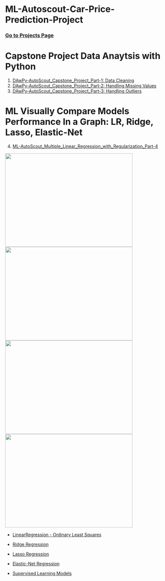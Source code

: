 # ML-Autoscout-Car-Price-Prediction-Project

### [Go to Projects Page](https://github.com/celik-muhammed/14P-Machine-Learning-Projects-with-Python/blob/master/README.md)

# Capstone Project Data Anaytsis with Python

01. [DAwPy-AutoScout_Capstone_Project_Part-1: Data Cleaning](./DAwPy-AutoScout_Capstone_Project_Part-1.ipynb)
02. [DAwPy-AutoScout_Capstone_Project_Part-2: Handling Missing Values](./DAwPy-AutoScout_Capstone_Project_Part-2.ipynb)
03. [DAwPy-AutoScout_Capstone_Project_Part-3: Handling Outliers](./DAwPy-AutoScout_Capstone_Project_Part-3.ipynb)

# ML Visually Compare Models Performance In a Graph: LR, Ridge, Lasso, Elastic-Net

04. [ML-AutoScout_Multiple_Linear_Regression_with_Regularization_Part-4](./ML-AutoScout_Multiple_Linear_Regression_with_Regularization_Part-4.ipynb)

<img src='https://i.ibb.co/Lx9TzWj/download.png' alt='' width=90%, height=300>
<img src='https://i.ibb.co/W6Q3rkc/download.png' alt='' width=90%, height=300>
<img src='https://i.ibb.co/gWn2VyX/download.png' alt='' width=90%, height=300>
<img src='https://i.ibb.co/QJ4Xmxs/download.png' alt='' width=90%, height=300>

- [LinearRegression - Ordinary Least Squares](https://scikit-learn.org/stable/modules/linear_model.html#ordinary-least-squares)
- [Ridge Regression](https://scikit-learn.org/stable/modules/linear_model.html#ridge-regression-and-classification)
- [Lasso Regression](https://scikit-learn.org/stable/modules/linear_model.html#lasso)
- [Elastic-Net Regression](https://scikit-learn.org/stable/modules/linear_model.html#elastic-net)

- [Supervised Learning Models](https://scikit-learn.org/stable/supervised_learning.html)
